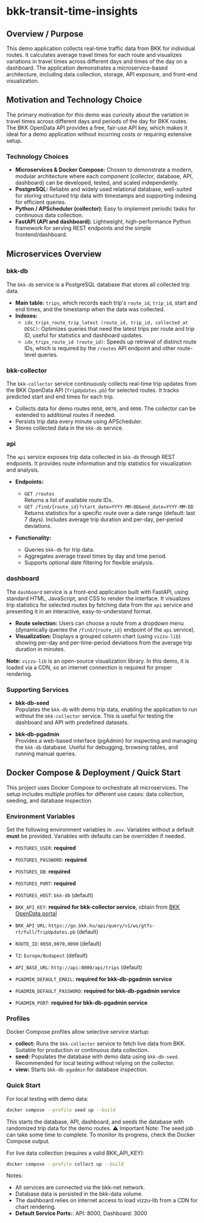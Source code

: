# bkk-transit-time-insights

## Overview / Purpose

This demo application collects real-time traffic data from BKK for individual routes.
It calculates average travel times for each route and visualizes variations in travel times
across different days and times of the day on a dashboard.
The application demonstrates a microservice-based architecture, including
data collection, storage, API exposure, and front-end visualization.

## Motivation and Technology Choice

The primary motivation for this demo was curiosity about the variation in travel times across
different days and periods of the day for BKK routes.
The BKK OpenData API provides a free, fair-use API key, which makes it ideal for a demo application
without incurring costs or requiring extensive setup.

### Technology Choices

- **Microservices & Docker Compose:** Chosen to demonstrate a modern, modular architecture where each component (collector, database, API, dashboard) can be developed, tested, and scaled independently.
- **PostgreSQL:** Reliable and widely used relational database, well-suited for storing structured trip data with timestamps
and supporting indexing for efficient queries.
- **Python / APScheduler (collector):** Easy to implement periodic tasks for continuous data collection.
- **FastAPI (API and dashboard):** Lightweight, high-performance Python framework for serving REST endpoints and the simple frontend/dashboard.

## Microservices Overview

### bkk-db

The `bkk-db` service is a PostgreSQL database that stores all collected trip data.

- **Main table:** `trips`, which records each trip's `route_id`, `trip_id`, start and end times, and the timestamp when the data was collected.
- **Indexes:**
  - `idx_trips_route_trip_latest (route_id, trip_id, collected_at DESC)`: Optimizes queries that need the latest trips per route and trip ID, useful for statistics and dashboard updates.
  - `idx_trips_route_id (route_id)`: Speeds up retrieval of distinct route IDs, which is required by the `/routes` API endpoint and other route-level queries.

### bkk-collector

The `bkk-collector` service continuously collects real-time trip updates from the BKK OpenData API (`TripUpdates.pb`) for selected routes. It tracks predicted start and end times for each trip.  

- Collects data for demo routes `0050`, `0070`, and `0090`. The collector can be extended to additional routes if needed.
- Persists trip data every minute using APScheduler.  
- Stores collected data in the `bkk-db` service.  

### api

The `api` service exposes trip data collected in `bkk-db` through REST endpoints. It provides route information and trip statistics for visualization and analysis.

- **Endpoints:**
  - `GET /routes`  
    Returns a list of available route IDs.
  - `GET /find/{route_id}?start_date=YYYY-MM-DD&end_date=YYYY-MM-DD`  
    Returns statistics for a specific route over a date range (default: last 7 days). Includes average trip duration and per-day, per-period deviations.

- **Functionality:**
  - Queries `bkk-db` for trip data.
  - Aggregates average travel times by day and time period.
  - Supports optional date filtering for flexible analysis.

### dashboard

The `dashboard` service is a front-end application built with FastAPI, using standard HTML, JavaScript, and CSS to render the interface.
It visualizes trip statistics for selected routes by fetching data from the `api` service and presenting it in an interactive, easy-to-understand format.

- **Route selection:** Users can choose a route from a dropdown menu (dynamically queries the `/find/{route_id}` endpoint of the `api` service).
- **Visualization:** Displays a grouped column chart (using `vizzu-lib`) showing per-day and per-time-period deviations from the average trip duration in minutes.

**Note:** `vizzu-lib` is an open-source visualization library. In this demo, it is loaded via a CDN, so an internet connection is required for proper rendering.

### Supporting Services

- **bkk-db-seed**  
  Populates the `bkk-db` with demo trip data, enabling the application to run without the `bkk-collector` service.
  This is useful for testing the dashboard and API with predefined datasets.

- **bkk-db-pgadmin**  
  Provides a web-based interface (pgAdmin) for inspecting and managing the `bkk-db` database. Useful for debugging, browsing tables, and running manual queries.

## Docker Compose & Deployment / Quick Start

This project uses Docker Compose to orchestrate all microservices. The setup includes multiple profiles for different use cases: data collection, seeding, and database inspection.

### Environment Variables

Set the following environment variables in `.env`. Variables without a default **must** be provided.
Variables with defaults can be overridden if needed.  

- `POSTGRES_USER`: **required**
- `POSTGRES_PASSWORD`: **required**
- `POSTGRES_DB`: **required**
- `POSTGRES_PORT`: **required**
- `POSTGRES_HOST`: `bkk-db` (default)

- `BKK_API_KEY`: **required for bkk-collector service**, obtain from [BKK OpenData portal](https://opendata.bkk.hu/)  
- `BKK_API_URL`: `https://go.bkk.hu/api/query/v1/ws/gtfs-rt/full/TripUpdates.pb` (default)  
- `ROUTE_ID`: `0050,0070,0090` (default)  
- `TZ`: `Europe/Budapest` (default)

- `API_BASE_URL`: `http://api:8000/api/trips` (default)

- `PGADMIN_DEFAULT_EMAIL`: **required for bkk-db-pgadmin service**
- `PGADMIN_DEFAULT_PASSWORD`: **required for bkk-db-pgadmin service**
- `PGADMIN_PORT`: **required for bkk-db-pgadmin service**

### Profiles

Docker Compose profiles allow selective service startup:

- **collect:** Runs the `bkk-collector` service to fetch live data from BKK. Suitable for production or continuous data collection.
- **seed:** Populates the database with demo data using `bkk-db-seed`. Recommended for local testing without relying on the collector.
- **view:** Starts `bkk-db-pgadmin` for database inspection.

### Quick Start

For local testing with demo data:

```bash
docker compose --profile seed up --build
```
This starts the database, API, dashboard, and seeds the database with randomized trip data for the demo routes.
⚠️ Important Note:
The seed job can take some time to complete. To monitor its progress, check the Docker Compose output.

For live data collection (requires a valid BKK_API_KEY):
```bash
docker compose --profile collect up --build
```

Notes:
- All services are connected via the bkk-net network.
- Database data is persisted in the bkk-data volume.
- The dashboard relies on internet access to load vizzu-lib from a CDN for chart rendering.
- **Default Service Ports:**: API: 8000, Dashboard: 3000
